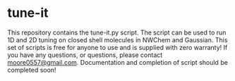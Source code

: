 tune-it
===

This repository contains the tune-it.py script. The script can be used to run 1D and 2D
tuning on closed shell molecules in NWChem and Gaussian. This set of scripts is free
for anyone to use and is supplied with zero warranty! If you have any questions, or
questions, please contact moore0557@gmail.com. Documentation and completion of
script should be completed soon!
